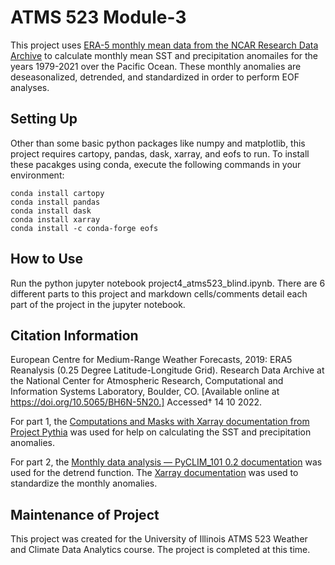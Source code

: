 # ATMS 523 Module-3

This project uses [ERA-5 monthly mean data from the NCAR Research Data Archive](https://rda.ucar.edu/datasets/ds633.1/#!description) to calculate monthly mean SST and precipitation anomailes for the years 1979-2021 over the Pacific Ocean. These monthly anomalies are deseasonalized, detrended, and standardized in order to perform EOF analyses. 

## Setting Up
Other than some basic python packages like numpy and matplotlib, this project requires cartopy, pandas, dask, xarray, and eofs to run. To install these pacakges using conda, execute the following commands in your environment:
    
    conda install cartopy
    conda install pandas
    conda install dask
    conda install xarray
    conda install -c conda-forge eofs

## How to Use
Run the python jupyter notebook project4_atms523_blind.ipynb. There are 6 different parts to this project and markdown cells/comments detail each part of the project in the jupyter notebook.

## Citation Information
European Centre for Medium-Range Weather Forecasts, 2019: ERA5 Reanalysis (0.25 Degree Latitude-Longitude Grid). Research Data Archive at the National Center for Atmospheric Research, Computational and Information Systems Laboratory, Boulder, CO. [Available online at https://doi.org/10.5065/BH6N-5N20.] Accessed† 14 10 2022.

For part 1, the [Computations and Masks with Xarray documentation from Project Pythia](https://foundations.projectpythia.org/core/xarray/computation-masking.html) was used for help on calculating the SST and precipitation anomalies.

For part 2, the [Monthly data analysis — PyCLIM_101 0.2 documentation](https://climate.usu.edu/people/yoshi/pyclm101/monthly.html) was used for the detrend function. The [Xarray documentation](https://docs.xarray.dev/en/stable/examples/weather-data.html) was used to standardize the monthly anomalies.

## Maintenance of Project
This project was created for the University of Illinois ATMS 523 Weather and Climate Data Analytics course. The project is completed at this time.
